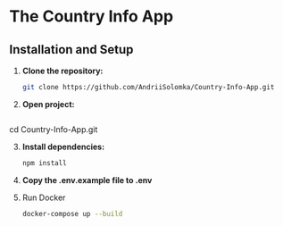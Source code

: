 # The Country Info App

## Installation and Setup

1. **Clone the repository:**

   ```bash
   git clone https://github.com/AndriiSolomka/Country-Info-App.git

2. **Open project:**

   ```bash
  cd Country-Info-App.git

3. **Install dependencies:**

   ```bash
   npm install
   
4. **Copy the .env.example file to .env**

5. Run Docker
   
   ```bash
   docker-compose up --build